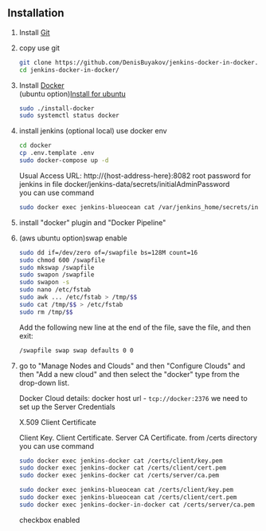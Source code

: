 Installation 
------------
1. Install [Git](https://git-scm.com/downloads)
2. copy use git
   ```bash
   git clone https://github.com/DenisBuyakov/jenkins-docker-in-docker.git
   cd jenkins-docker-in-docker/
    ```
1. Install [Docker](https://docker.com)  
   (ubuntu option)[Install for ubuntu](https://docs.docker.com/engine/install/ubuntu/)
   ```bash
   sudo ./install-docker
   sudo systemctl status docker
   ```
3. install jenkins
   (optional local) use docker env
    ```bash
   cd docker
   cp .env.template .env
   sudo docker-compose up -d
    ```
   Usual Access URL: http://{host-address-here}:8082
   root password for jenkins in file docker/jenkins-data/secrets/initialAdminPassword  
   you can use command
   ```bash
   sudo docker exec jenkins-blueocean cat /var/jenkins_home/secrets/initialAdminPassword
   ```
4. install "docker" plugin and "Docker Pipeline"
5. (aws ubuntu option)swap enable
   ```bash
   sudo dd if=/dev/zero of=/swapfile bs=128M count=16
   sudo chmod 600 /swapfile
   sudo mkswap /swapfile
   sudo swapon /swapfile
   sudo swapon -s
   sudo nano /etc/fstab
   sudo awk ... /etc/fstab > /tmp/$$
   sudo cat /tmp/$$ > /etc/fstab
   sudo rm /tmp/$$
    ```
   Add the following new line at the end of the file, save the file, and then exit:
   ```bash
   /swapfile swap swap defaults 0 0
   ```
7. go to "Manage Nodes and Clouds" and then "Configure Clouds" and then "Add a new cloud" and then select the "docker" type from the drop-down list.

   Docker Cloud details:
   docker host url -  `tcp://docker:2376`
   we need to set up the Server Credentials

   X.509 Client Certificate
   
   Client Key.
   Client Certificate.
   Server CA Certificate.
   from /certs directory
   you can use command
   ```bash
   sudo docker exec jenkins-docker cat /certs/client/key.pem
   sudo docker exec jenkins-docker cat /certs/client/cert.pem
   sudo docker exec jenkins-docker cat /certs/server/ca.pem
   
   sudo docker exec jenkins-blueocean cat /certs/client/key.pem
   sudo docker exec jenkins-blueocean cat /certs/client/cert.pem
   sudo docker exec jenkins-docker-in-docker cat /certs/server/ca.pem
   ```
   checkbox enabled

